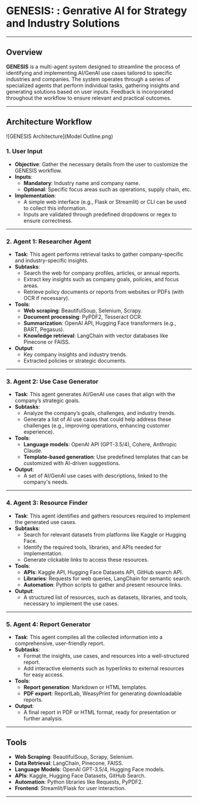 
# **GENESIS:  : Genrative AI for Strategy and Industry Solutions**



---

## **Overview**
**GENESIS** is a multi-agent system designed to streamline the process of identifying and implementing AI/GenAI use cases tailored to specific industries and companies. The system operates through a series of specialized agents that perform individual tasks, gathering insights and generating solutions based on user inputs. Feedback is incorporated throughout the workflow to ensure relevant and practical outcomes.

---

## **Architecture Workflow**

![GENESIS Architecture](Model Outline.png)

### **1. User Input**
- **Objective**: Gather the necessary details from the user to customize the GENESIS workflow.
- **Inputs**:
  - **Mandatory**: Industry name and company name.
  - **Optional**: Specific focus areas such as operations, supply chain, etc.
- **Implementation**:
  - A simple web interface (e.g., Flask or Streamlit) or CLI can be used to collect this information.
  - Inputs are validated through predefined dropdowns or regex to ensure correctness.

---

### **2. Agent 1: Researcher Agent**
- **Task**: This agent performs retrieval tasks to gather company-specific and industry-specific insights.
- **Subtasks**:
  - Search the web for company profiles, articles, or annual reports.
  - Extract key insights such as company goals, policies, and focus areas.
  - Retrieve policy documents or reports from websites or PDFs (with OCR if necessary).
- **Tools**:
  - **Web scraping**: BeautifulSoup, Selenium, Scrapy.
  - **Document processing**: PyPDF2, Tesseract OCR.
  - **Summarization**: OpenAI API, Hugging Face transformers (e.g., BART, Pegasus).
  - **Knowledge retrieval**: LangChain with vector databases like Pinecone or FAISS.
- **Output**:
  - Key company insights and industry trends.
  - Extracted policies or strategic documents.

---

### **3. Agent 2: Use Case Generator**
- **Task**: This agent generates AI/GenAI use cases that align with the company’s strategic goals.
- **Subtasks**:
  - Analyze the company’s goals, challenges, and industry trends.
  - Generate a list of AI use cases that could help address these challenges (e.g., improving operations, enhancing customer experience).
- **Tools**:
  - **Language models**: OpenAI API (GPT-3.5/4), Cohere, Anthropic Claude.
  - **Template-based generation**: Use predefined templates that can be customized with AI-driven suggestions.
- **Output**:
  - A set of AI/GenAI use cases with descriptions, linked to the company's needs.

---

### **4. Agent 3: Resource Finder**
- **Task**: This agent identifies and gathers resources required to implement the generated use cases.
- **Subtasks**:
  - Search for relevant datasets from platforms like Kaggle or Hugging Face.
  - Identify the required tools, libraries, and APIs needed for implementation.
  - Generate clickable links to access these resources.
- **Tools**:
  - **APIs**: Kaggle API, Hugging Face Datasets API, GitHub search API.
  - **Libraries**: Requests for web queries, LangChain for semantic search.
  - **Automation**: Python scripts to gather and present resource links.
- **Output**:
  - A structured list of resources, such as datasets, libraries, and tools, necessary to implement the use cases.

---

### **5. Agent 4: Report Generator**
- **Task**: This agent compiles all the collected information into a comprehensive, user-friendly report.
- **Subtasks**:
  - Format the insights, use cases, and resources into a well-structured report.
  - Add interactive elements such as hyperlinks to external resources for easy access.
- **Tools**:
  - **Report generation**: Markdown or HTML templates.
  - **PDF export**: ReportLab, WeasyPrint for generating downloadable reports.
- **Output**:
  - A final report in PDF or HTML format, ready for presentation or further analysis.

---

## **Tools**
- **Web Scraping**: BeautifulSoup, Scrapy, Selenium.
- **Data Retrieval**: LangChain, Pinecone, FAISS.
- **Language Models**: OpenAI GPT-3.5/4, Hugging Face models.
- **APIs**: Kaggle, Hugging Face Datasets, GitHub Search.
- **Automation**: Python libraries like Requests, PyPDF2.
- **Frontend**: Streamlit/Flask for user interaction.

---
